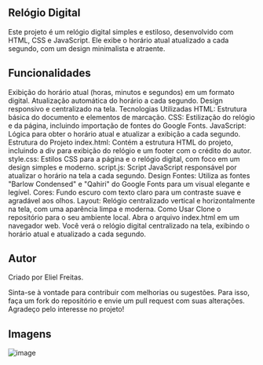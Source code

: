## Relógio Digital
Este projeto é um relógio digital simples e estiloso, desenvolvido com HTML, CSS e JavaScript. Ele exibe o horário atual atualizado a cada segundo, com um design minimalista e atraente.

## Funcionalidades
Exibição do horário atual (horas, minutos e segundos) em um formato digital.
Atualização automática do horário a cada segundo.
Design responsivo e centralizado na tela.
Tecnologias Utilizadas
HTML: Estrutura básica do documento e elementos de marcação.
CSS: Estilização do relógio e da página, incluindo importação de fontes do Google Fonts.
JavaScript: Lógica para obter o horário atual e atualizar a exibição a cada segundo.
Estrutura do Projeto
index.html: Contém a estrutura HTML do projeto, incluindo a div para exibição do relógio e um footer com o crédito do autor.
style.css: Estilos CSS para a página e o relógio digital, com foco em um design simples e moderno.
script.js: Script JavaScript responsável por atualizar o horário na tela a cada segundo.
Design
Fontes: Utiliza as fontes "Barlow Condensed" e "Qahiri" do Google Fonts para um visual elegante e legível.
Cores: Fundo escuro com texto claro para um contraste suave e agradável aos olhos.
Layout: Relógio centralizado vertical e horizontalmente na tela, com uma aparência limpa e moderna.
Como Usar
Clone o repositório para o seu ambiente local.
Abra o arquivo index.html em um navegador web.
Você verá o relógio digital centralizado na tela, exibindo o horário atual e atualizado a cada segundo.

## Autor
Criado por Eliel Freitas.

Sinta-se à vontade para contribuir com melhorias ou sugestões. Para isso, faça um fork do repositório e envie um pull request com suas alterações. Agradeço pelo interesse no projeto!

## Imagens
![image](https://github.com/ElielFreitas/Relogio-Digital/assets/105892996/26185f10-b2db-4628-84a2-9f195c627ab8)
